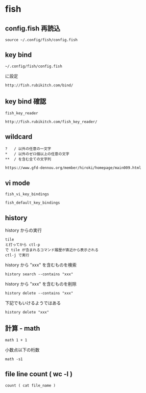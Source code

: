 
# fish


## config.fish 再読込

```
source ~/.config/fish/config.fish
```


## key bind

```
~/.config/fish/config.fish
```
に設定

```
http://fish.rubikitch.com/bind/
```


## key bind 確認

```
fish_key_reader

http://fish.rubikitch.com/fish_key_reader/
```


## wildcard

```
?   / 以外の任意の一文字
*   / 以外のゼロ個以上の任意の文字
**  / を含む全ての文字列
```

```
https://www.gfd-dennou.org/member/hiroki/homepage/main009.html
```


## vi mode

```
fish_vi_key_bindings

fish_default_key_bindings
```


## history

history からの実行

```
tile
と打ってから ctl-p
で tile が含まれるコマンド履歴が直近から表示される
ctl-j で実行
```

history から "xxx" を含むものを検索

```
history search --contains "xxx"
```

history から "xxx" を含むものを削除

```
history delete --contains "xxx"
```

下記でもいけるようではある

```
history delete "xxx"
```


## 計算  -  math

```
math 1 + 1
```

小数点以下の桁数

```
math -s1
```


## file line count  ( wc -l )

```
count ( cat file_name )
```



